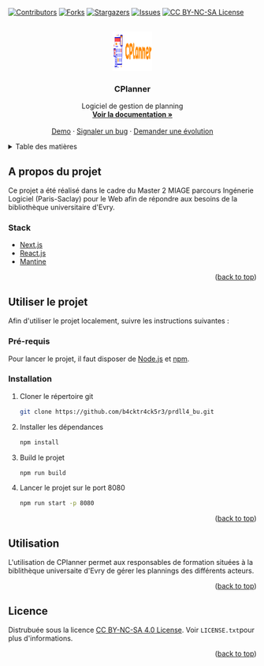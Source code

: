 <div id="top"></div>

<!-- PROJECT SHIELDS -->
[![Contributors][contributors-shield]][contributors-url]
[![Forks][forks-shield]][forks-url]
[![Stargazers][stars-shield]][stars-url]
[![Issues][issues-shield]][issues-url]
[![CC BY-NC-SA License][license-shield]][license-url]

<!-- PROJECT LOGO -->
<br />
<div align="center">
  <a href="https://github.com/b4cktr4ck5r3/prdll4_bu">
    <img src="public/images/FullLogo.png" alt="Logo" width="80" height="80">
  </a>

<h3 align="center">CPlanner</h3>

  <p align="center">
    Logiciel de gestion de planning
    <br />
    <a href="https://github.com/b4cktr4ck5r3/prdll4_bu"><strong>Voir la documentation »</strong></a>
    <br />
    <br />
    <a href="https://github.com/b4cktr4ck5r3/prdll4_bu">Demo</a>
    ·
    <a href="https://github.com/b4cktr4ck5r3/prdll4_bu/issues">Signaler un bug</a>
    ·
    <a href="https://github.com/b4cktr4ck5r3/prdll4_bu/issues">Demander une évolution</a>
  </p>
</div>



<!-- TABLE OF CONTENTS -->
<details>
  <summary>Table des matières</summary>
  <ol>
    <li>
      <a href="#about-the-project">A propos du projet</a>
      <ul>
        <li><a href="#built-with">Stack</a></li>
      </ul>
    </li>
    <li>
      <a href="#getting-started">Utiliser le projet</a>
      <ul>
        <li><a href="#prerequisites">Pré-requis</a></li>
        <li><a href="#installation">Installation</a></li>
      </ul>
    </li>
    <li><a href="#usage">Utilisation</a></li>
    <li><a href="#license">License</a></li>
    <li><a href="#contact">Contact</a></li>
  </ol>
</details>



<!-- ABOUT THE PROJECT -->
## A propos du projet

Ce projet a été réalisé dans le cadre du Master 2 MIAGE parcours Ingénerie Logiciel (Paris-Saclay) pour le Web afin de répondre aux besoins de la bibliothèque universitaire d'Evry.

### Stack

* [Next.js](https://nextjs.org/)
* [React.js](https://reactjs.org/)
* [Mantine](https://mantine.dev/)

<p align="right">(<a href="#top">back to top</a>)</p>



<!-- GETTING STARTED -->
## Utiliser le projet

Afin d'utiliser le projet localement, suivre les instructions suivantes :

### Pré-requis

Pour lancer le projet, il faut disposer de [Node.js](https://nodejs.dev/) et [npm](https://www.npmjs.com/).

### Installation

1. Cloner le répertoire git
   ```sh
   git clone https://github.com/b4cktr4ck5r3/prdll4_bu.git
   ```
2. Installer les dépendances
   ```sh
   npm install
   ```
3. Build le projet
   ```sh
   npm run build
   ```
4. Lancer le projet sur le port 8080
   ```sh
   npm run start -p 8080
   ```

<p align="right">(<a href="#top">back to top</a>)</p>



<!-- USAGE EXAMPLES -->
## Utilisation

L'utilisation de CPlanner permet aux responsables de formation situées à la biblithèque universaite d'Evry de gérer les plannings des différents acteurs.

<p align="right">(<a href="#top">back to top</a>)</p>

<!-- LICENSE -->
## Licence

Distrubuée sous la licence [CC BY-NC-SA 4.0 License](http://creativecommons.org/licenses/by/4.0/). Voir `LICENSE.txt`pour plus d'informations.

<p align="right">(<a href="#top">back to top</a>)</p>

[contributors-shield]: https://img.shields.io/github/contributors/b4cktr4ck5r3/prdll4_bu.svg?style=for-the-badge
[contributors-url]: https://github.com/b4cktr4ck5r3/prdll4_bu/graphs/contributors
[forks-shield]: https://img.shields.io/github/forks/b4cktr4ck5r3/prdll4_bu.svg?style=for-the-badge
[forks-url]: https://github.com/b4cktr4ck5r3/prdll4_bu/network/members
[stars-shield]: https://img.shields.io/github/stars/b4cktr4ck5r3/prdll4_bu.svg?style=for-the-badge
[stars-url]: https://github.com/b4cktr4ck5r3/prdll4_bu/stargazers
[issues-shield]: https://img.shields.io/github/issues/b4cktr4ck5r3/prdll4_bu.svg?style=for-the-badge
[issues-url]: https://github.com/b4cktr4ck5r3/prdll4_bu/issues
[license-shield]: https://img.shields.io/badge/License-CC%20BY%204.0-lightgrey.svg?style=for-the-badge
[license-url]: https://github.com/b4cktr4ck5r3/prdll4_bu/blob/master/LICENSE.txt
